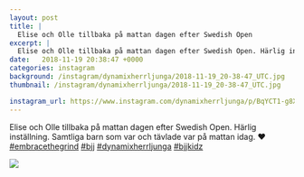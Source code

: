 ```yaml
---
layout: post
title: |
  Elise och Olle tillbaka på mattan dagen efter Swedish Open
excerpt: |
  Elise och Olle tillbaka på mattan dagen efter Swedish Open. Härlig inställning. Samtliga barn som var och tävlade var på mattan idag. ❤    
date:   2018-11-19 20:38:47 +0000
categories: instagram
background: /instagram/dynamixherrljunga/2018-11-19_20-38-47_UTC.jpg
thumbnail: /instagram/dynamixherrljunga/2018-11-19_20-38-47_UTC.jpg

instagram_url: https://www.instagram.com/dynamixherrljunga/p/BqYCT1-g8XC
---
```

Elise och Olle tillbaka på mattan dagen efter Swedish Open. Härlig inställning. Samtliga barn som var och tävlade var på mattan idag. ❤ [#embracethegrind](https://www.instagram.com/explore/tags/embracethegrind/) [#bjj](https://www.instagram.com/explore/tags/bjj/) [#dynamixherrljunga](https://www.instagram.com/explore/tags/dynamixherrljunga/) [#bjjkidz](https://www.instagram.com/explore/tags/bjjkidz/)



<img src='{{ site.baseurl }}/instagram/dynamixherrljunga/2018-11-19_20-38-47_UTC.jpg' class='img-fluid' />
